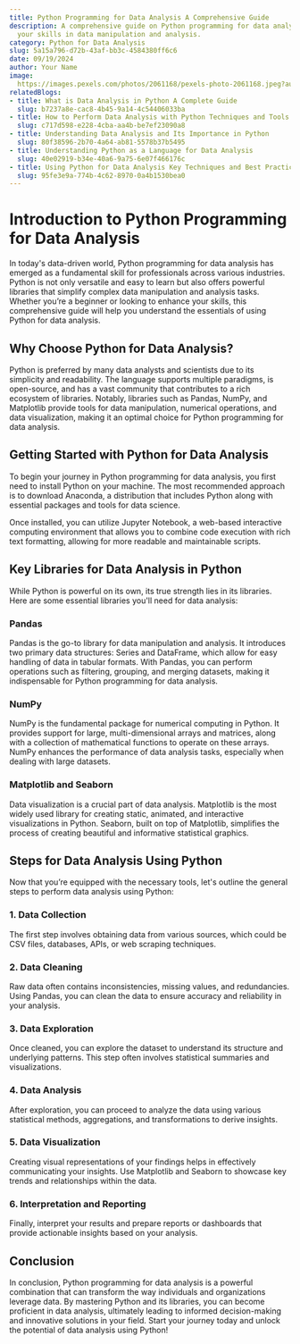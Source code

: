 ```yaml
---
title: Python Programming for Data Analysis A Comprehensive Guide
description: A comprehensive guide on Python programming for data analysis to enhance
  your skills in data manipulation and analysis.
category: Python for Data Analysis
slug: 5a15a796-d72b-43af-bb3c-4584380ff6c6
date: 09/19/2024
author: Your Name
image: 
  https://images.pexels.com/photos/2061168/pexels-photo-2061168.jpeg?auto=compress&cs=tinysrgb&w=600
relatedBlogs:
- title: What is Data Analysis in Python A Complete Guide
  slug: b7237a8e-cac8-4b45-9a14-4c54406033ba
- title: How to Perform Data Analysis with Python Techniques and Tools
  slug: c717d598-e228-4cba-aa4b-be7ef23090a8
- title: Understanding Data Analysis and Its Importance in Python
  slug: 80f38596-2b70-4a64-ab81-5578b37b5495
- title: Understanding Python as a Language for Data Analysis
  slug: 40e02919-b34e-40a6-9a75-6e07f466176c
- title: Using Python for Data Analysis Key Techniques and Best Practices
  slug: 95fe3e9a-774b-4c62-8970-0a4b1530bea0
---
```


# Introduction to Python Programming for Data Analysis

In today's data-driven world, Python programming for data analysis has emerged as a fundamental skill for professionals across various industries. Python is not only versatile and easy to learn but also offers powerful libraries that simplify complex data manipulation and analysis tasks. Whether you’re a beginner or looking to enhance your skills, this comprehensive guide will help you understand the essentials of using Python for data analysis.

## Why Choose Python for Data Analysis?

Python is preferred by many data analysts and scientists due to its simplicity and readability. The language supports multiple paradigms, is open-source, and has a vast community that contributes to a rich ecosystem of libraries. Notably, libraries such as Pandas, NumPy, and Matplotlib provide tools for data manipulation, numerical operations, and data visualization, making it an optimal choice for Python programming for data analysis.

## Getting Started with Python for Data Analysis

To begin your journey in Python programming for data analysis, you first need to install Python on your machine. The most recommended approach is to download Anaconda, a distribution that includes Python along with essential packages and tools for data science.

Once installed, you can utilize Jupyter Notebook, a web-based interactive computing environment that allows you to combine code execution with rich text formatting, allowing for more readable and maintainable scripts.

## Key Libraries for Data Analysis in Python

While Python is powerful on its own, its true strength lies in its libraries. Here are some essential libraries you'll need for data analysis:

### Pandas

Pandas is the go-to library for data manipulation and analysis. It introduces two primary data structures: Series and DataFrame, which allow for easy handling of data in tabular formats. With Pandas, you can perform operations such as filtering, grouping, and merging datasets, making it indispensable for Python programming for data analysis.

### NumPy

NumPy is the fundamental package for numerical computing in Python. It provides support for large, multi-dimensional arrays and matrices, along with a collection of mathematical functions to operate on these arrays. NumPy enhances the performance of data analysis tasks, especially when dealing with large datasets.

### Matplotlib and Seaborn

Data visualization is a crucial part of data analysis. Matplotlib is the most widely used library for creating static, animated, and interactive visualizations in Python. Seaborn, built on top of Matplotlib, simplifies the process of creating beautiful and informative statistical graphics.

## Steps for Data Analysis Using Python

Now that you’re equipped with the necessary tools, let's outline the general steps to perform data analysis using Python:

### 1. Data Collection

The first step involves obtaining data from various sources, which could be CSV files, databases, APIs, or web scraping techniques.

### 2. Data Cleaning

Raw data often contains inconsistencies, missing values, and redundancies. Using Pandas, you can clean the data to ensure accuracy and reliability in your analysis.

### 3. Data Exploration

Once cleaned, you can explore the dataset to understand its structure and underlying patterns. This step often involves statistical summaries and visualizations.

### 4. Data Analysis

After exploration, you can proceed to analyze the data using various statistical methods, aggregations, and transformations to derive insights.

### 5. Data Visualization

Creating visual representations of your findings helps in effectively communicating your insights. Use Matplotlib and Seaborn to showcase key trends and relationships within the data.

### 6. Interpretation and Reporting

Finally, interpret your results and prepare reports or dashboards that provide actionable insights based on your analysis.

## Conclusion

In conclusion, Python programming for data analysis is a powerful combination that can transform the way individuals and organizations leverage data. By mastering Python and its libraries, you can become proficient in data analysis, ultimately leading to informed decision-making and innovative solutions in your field. Start your journey today and unlock the potential of data analysis using Python!